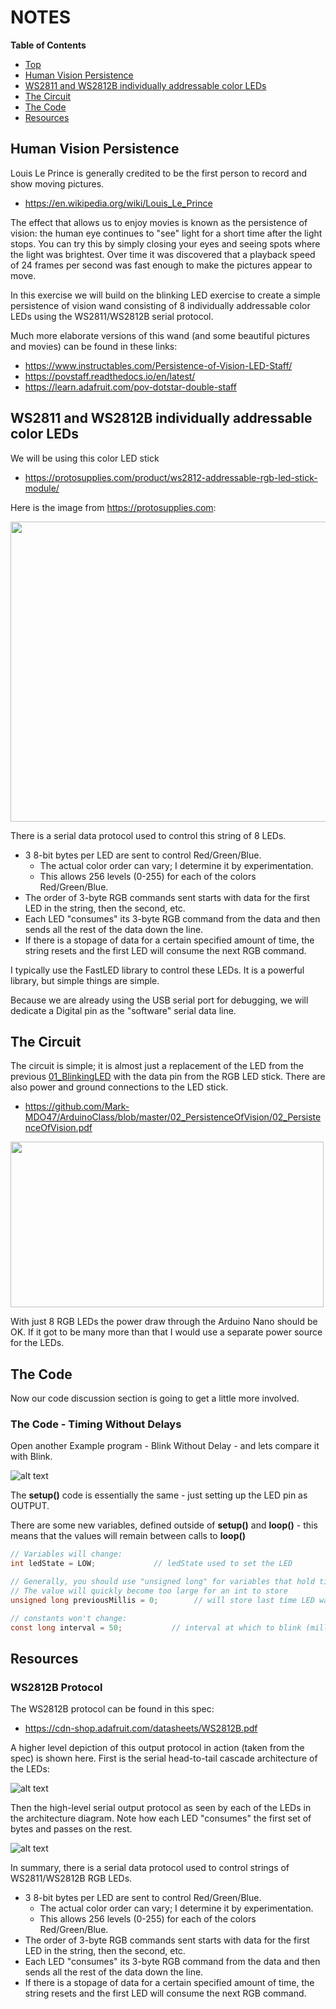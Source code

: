# NOTES

**Table of Contents**
* [Top](#notes "Top")
* [Human Vision Persistence](#human-vision-persistence "Human Vision Persistence")
* [WS2811 and WS2812B individually addressable color LEDs](#ws2811-and-ws2812b-individually-addressable-color-leds "WS2811 and WS2812B individually addressable color LEDs")
* [The Circuit](#the-circuit "The Circuit")
* [The Code](#the-code "The Code")
* [Resources](#resources "Resources")

## Human Vision Persistence
Louis Le Prince is generally credited to be the first person to record and show moving pictures.
- https://en.wikipedia.org/wiki/Louis_Le_Prince

The effect that allows us to enjoy movies is known as the persistence of vision: the human eye continues to "see" light for a short time after the light stops. You can try this by simply closing your eyes and seeing spots where the light was brightest. Over time it was discovered that a playback speed of 24 frames per second was fast enough to make the pictures appear to move.

In this exercise we will build on the blinking LED exercise to create a simple persistence of vision wand consisting of 8 individually addressable color LEDs using the WS2811/WS2812B serial protocol.

Much more elaborate versions of this wand (and some beautiful pictures and movies) can be found in these links:
- https://www.instructables.com/Persistence-of-Vision-LED-Staff/
- https://povstaff.readthedocs.io/en/latest/
- https://learn.adafruit.com/pov-dotstar-double-staff

## WS2811 and WS2812B individually addressable color LEDs
We will be using this color LED stick
- https://protosupplies.com/product/ws2812-addressable-rgb-led-stick-module/

Here is the image from https://protosupplies.com:

<img src="https://protosupplies.com/wp-content/uploads/2020/09/WS2812-RGB-8-LED-Stick-Module.jpg" width="640" height="480">

There is a serial data protocol used to control this string of 8 LEDs.
- 3 8-bit bytes per LED are sent to control Red/Green/Blue.
  - The actual color order can vary; I determine it by experimentation.
  - This allows 256 levels (0-255) for each of the colors Red/Green/Blue.
- The order of 3-byte RGB commands sent starts with data for the first LED in the string, then the second, etc.
- Each LED "consumes" its 3-byte RGB command from the data and then sends all the rest of the data down the line.
- If there is a stopage of data for a certain specified amount of time, the string resets and the first LED will consume the next RGB command.

I typically use the FastLED library to control these LEDs. It is a powerful library, but simple things are simple.

Because we are already using the USB serial port for debugging, we will dedicate a Digital pin as the "software" serial data line.

## The Circuit

The circuit is simple; it is almost just a replacement of the LED from the previous [01_BlinkingLED](https://github.com/Mark-MDO47/ArduinoClass/tree/master/01_BlinkingLED "01_BlinkingLED") with the data pin from the RGB LED stick. There are also power and ground connections to the LED stick.
- https://github.com/Mark-MDO47/ArduinoClass/blob/master/02_PersistenceOfVision/02_PersistenceOfVision.pdf

<img src="https://github.com/Mark-MDO47/ArduinoClass/blob/master/99_Resources/Images/02_PersistenceOfVision.png" width="501" height="265">

With just 8 RGB LEDs the power draw through the Arduino Nano should be OK. If it got to be many more than that I would use a separate power source for the LEDs.

## The Code
Now our code discussion section is going to get a little more involved.

### The Code - Timing Without Delays
Open another Example program - Blink Without Delay - and lets compare it with Blink.

![alt text](https://github.com/Mark-MDO47/ArduinoClass/blob/master/99_Resources/Images/IDE_LoadBlinkWithoutDelay.png "Arduino IDE loading Blink Without Delay example program")

The **setup()** code is essentially the same - just setting up the LED pin as OUTPUT.

There are some new variables, defined outside of **setup()** and **loop()** - this means that the values will remain between calls to **loop()**
```C
// Variables will change:
int ledState = LOW;             // ledState used to set the LED

// Generally, you should use "unsigned long" for variables that hold time
// The value will quickly become too large for an int to store
unsigned long previousMillis = 0;        // will store last time LED was updated

// constants won't change:
const long interval = 50;           // interval at which to blink (milliseconds)
```

## Resources

### WS2812B Protocol
The WS2812B protocol can be found in this spec:
* https://cdn-shop.adafruit.com/datasheets/WS2812B.pdf

A higher level depiction of this output protocol in action (taken from the spec) is shown here. First is the serial head-to-tail cascade architecture of the LEDs:

![alt text](https://github.com/Mark-MDO47/FPGA_RBG_2_RBGW/blob/master/images/CascadeLED_SerialProtocol_arch.png "WS2812b RGB serial cascade architecture (from spec)")

Then the high-level serial output protocol as seen by each of the LEDs in the architecture diagram. Note how each LED "consumes" the first set of bytes and passes on the rest.

![alt text](https://github.com/Mark-MDO47/FPGA_RBG_2_RBGW/blob/master/images/WS2812B_RGB_SerialProtocol.png "WS2812b RGB serial output protocol (from spec)")

In summary, there is a serial data protocol used to control strings of WS2811/WS2812B RGB LEDs.
- 3 8-bit bytes per LED are sent to control Red/Green/Blue.
  - The actual color order can vary; I determine it by experimentation.
  - This allows 256 levels (0-255) for each of the colors Red/Green/Blue.
- The order of 3-byte RGB commands sent starts with data for the first LED in the string, then the second, etc.
- Each LED "consumes" its 3-byte RGB command from the data and then sends all the rest of the data down the line.
- If there is a stopage of data for a certain specified amount of time, the string resets and the first LED will consume the next RGB command.

